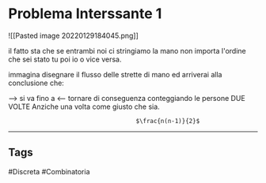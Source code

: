 # Problema Interssante 1 
![[Pasted image 20220129184045.png]]

il fatto sta che se entrambi noi ci stringiamo la mano non importa l'ordine che sei stato tu poi io o vice versa. 

immagina disegnare il flusso delle strette di mano ed arriverai alla conclusione che: 

--> si va fino a <-- tornare di conseguenza conteggiando le persone DUE VOLTE Anziche una volta come giusto che sia.

										$\frac{n(n-1)}{2}$


---
## Tags 
#Discreta 
#Combinatoria
